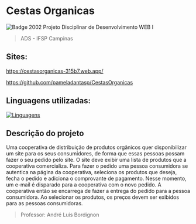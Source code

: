 # Cestas Organicas

![Badge 2002](http://img.shields.io/static/v1?label=WIP&message=%2085%&color=red&style=for-the-badge)
Projeto Disciplinar de Desenvolvimento WEB I
>  ADS - IFSP Campinas

## Sites:
https://cestasorganicas-315b7.web.app/

https://github.com/pameladantasp/CestasOrganicas

## Linguagens utilizadas:
[![Linguagens](https://skillicons.dev/icons?i=html,css,js&theme=light)](https://skillicons.dev)

## Descrição do projeto
Uma cooperativa de distribuição de produtos orgânicos quer disponibilizar um site
para os seus consumidores, de forma que essas pessoas possam fazer o seu pedido pelo site.
O site deve exibir uma lista de produtos que a cooperativa comercializa.
Para fazer o pedido uma pessoa consumidora se autentica na página da cooperativa,
seleciona os produtos que deseja, fecha o pedido e adiciona o comprovante de pagamento.
Nesse momento, um e-mail é disparado para a cooperativa com o novo pedido. A cooperativa
então se encarrega de fazer a entrega do pedido para a pessoa consumidora.
Ao selecionar os produtos, os preços devem ser exibidos para as pessoas
consumidoras.

> Professor: André Luís Bordignon

